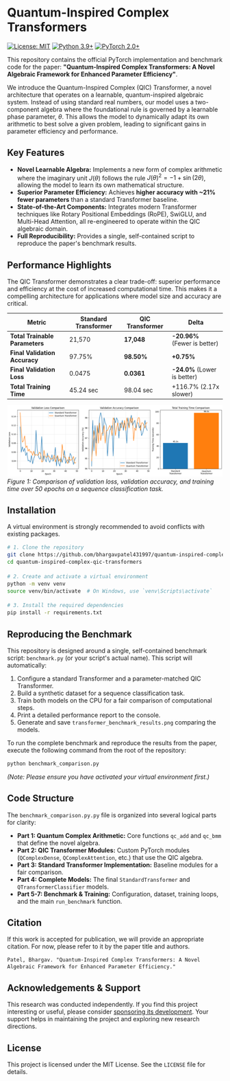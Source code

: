 # Quantum-Inspired Complex Transformers

[![License: MIT](https://img.shields.io/badge/License-MIT-yellow.svg)](https://opensource.org/licenses/MIT)
[![Python 3.9+](https://img.shields.io/badge/python-3.9+-blue.svg)](https://www.python.org/downloads/release/python-390/)
[![PyTorch 2.0+](https://img.shields.io/badge/pytorch-2.0+-ee4c2c.svg)](https://pytorch.org/get-started/locally/)

This repository contains the official PyTorch implementation and benchmark code for the paper: **"Quantum-Inspired Complex Transformers: A Novel Algebraic Framework for Enhanced Parameter Efficiency"**.

We introduce the Quantum-Inspired Complex (QIC) Transformer, a novel architecture that operates on a learnable, quantum-inspired algebraic system. Instead of using standard real numbers, our model uses a two-component algebra where the foundational rule is governed by a learnable phase parameter, $\theta$. This allows the model to dynamically adapt its own arithmetic to best solve a given problem, leading to significant gains in parameter efficiency and performance.

## Key Features

*   **Novel Learnable Algebra:** Implements a new form of complex arithmetic where the imaginary unit $J(\theta)$ follows the rule $J(\theta)^2 = -1 + \sin(2\theta)$, allowing the model to learn its own mathematical structure.
*   **Superior Parameter Efficiency:** Achieves **higher accuracy with ~21% fewer parameters** than a standard Transformer baseline.
*   **State-of-the-Art Components:** Integrates modern Transformer techniques like Rotary Positional Embeddings (RoPE), SwiGLU, and Multi-Head Attention, all re-engineered to operate within the QIC algebraic domain.
*   **Full Reproducibility:** Provides a single, self-contained script to reproduce the paper's benchmark results.

## Performance Highlights

The QIC Transformer demonstrates a clear trade-off: superior performance and efficiency at the cost of increased computational time. This makes it a compelling architecture for applications where model size and accuracy are critical.

| Metric                        | Standard Transformer | QIC Transformer              | Delta                        |
| ----------------------------- | -------------------- | ---------------------------- | ---------------------------- |
| **Total Trainable Parameters**| 21,570               | **17,048**                   | **-20.96%** (Fewer is better) |
| **Final Validation Accuracy** | 97.75%               | **98.50%**                   | **+0.75%**                   |
| **Final Validation Loss**     | 0.0475               | **0.0361**                   | **-24.0%** (Lower is better)  |
| **Total Training Time**       | 45.24 sec            | 98.04 sec                    | +116.7% (2.17x slower)       |

![Performance Comparison Plots](transformeres_benchmark_results.png)
*Figure 1: Comparison of validation loss, validation accuracy, and training time over 50 epochs on a sequence classification task.*

## Installation

A virtual environment is strongly recommended to avoid conflicts with existing packages.

```bash
# 1. Clone the repository
git clone https://github.com/bhargavpatel431997/quantum-inspired-complex-qic-transformer.git
cd quantum-inspired-complex-qic-transformers

# 2. Create and activate a virtual environment
python -m venv venv
source venv/bin/activate  # On Windows, use `venv\Scripts\activate`

# 3. Install the required dependencies
pip install -r requirements.txt
```

## Reproducing the Benchmark

This repository is designed around a single, self-contained benchmark script: `benchmark.py` (or your script's actual name). This script will automatically:
1.  Configure a standard Transformer and a parameter-matched QIC Transformer.
2.  Build a synthetic dataset for a sequence classification task.
3.  Train both models on the CPU for a fair comparison of computational steps.
4.  Print a detailed performance report to the console.
5.  Generate and save `transformer_benchmark_results.png` comparing the models.

To run the complete benchmark and reproduce the results from the paper, execute the following command from the root of the repository:

```bash
python benchmark_comparison.py
```
*(Note: Please ensure you have activated your virtual environment first.)*

## Code Structure

The `benchmark_comparison.py.py` file is organized into several logical parts for clarity:
-   **Part 1: Quantum Complex Arithmetic:** Core functions `qc_add` and `qc_bmm` that define the novel algebra.
-   **Part 2: QIC Transformer Modules:** Custom PyTorch modules (`QComplexDense`, `QComplexAttention`, etc.) that use the QIC algebra.
-   **Part 3: Standard Transformer Implementation:** Baseline modules for a fair comparison.
-   **Part 4: Complete Models:** The final `StandardTransformer` and `QTransformerClassifier` models.
-   **Part 5-7: Benchmark & Training:** Configuration, dataset, training loops, and the main `run_benchmark` function.

## Citation

If this work is accepted for publication, we will provide an appropriate citation. For now, please refer to it by the paper title and authors.

```
Patel, Bhargav. "Quantum-Inspired Complex Transformers: A Novel Algebraic Framework for Enhanced Parameter Efficiency."
```

## Acknowledgements & Support

This research was conducted independently. If you find this project interesting or useful, please consider [sponsoring its development](https://github.com/sponsors/bhargavpatel431997). Your support helps in maintaining the project and exploring new research directions.

## License

This project is licensed under the MIT License. See the `LICENSE` file for details.
